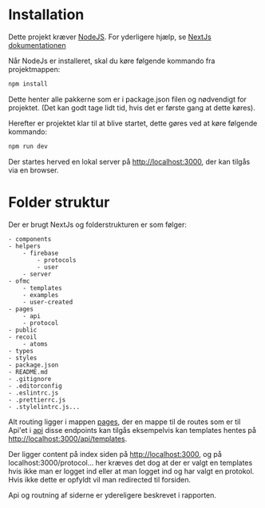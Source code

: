 # Installation 

Dette projekt kræver [NodeJS](https://nodejs.org/en/). For yderligere hjælp, se [NextJs dokumentationen](https://nextjs.org/docs)

Når NodeJs er installeret, skal du køre følgende kommando fra projektmappen:
```bash
npm install
```
Dette henter alle pakkerne som er i package.json filen og nødvendigt for projektet. (Det kan godt tage lidt tid, hvis det er første gang at dette køres).

Herefter er projektet klar til at blive startet, dette gøres ved at køre følgende kommando:
```bash
npm run dev
```
Der startes herved en lokal server på [http://localhost:3000](http://localhost:3000), der kan tilgås via en browser.

# Folder struktur 
Der er brugt NextJs og folderstrukturen er som følger:

    - components
    - helpers
        - firebase
            - protocols
            - user
        - server
    - ofmc
        - templates
        - examples
        - user-created
    - pages
        - api
        - protocol
    - public
    - recoil
        - atoms
    - types
    - styles
    - package.json
    - README.md
    - .gitignore
    - .editorconfig
    - .eslintrc.js
    - .prettierrc.js
    - .stylelintrc.js...

Alt routing ligger i mappen [pages](./pages), der en mappe til de routes som er til Api'et i [api](./api) disse endpoints kan tilgås eksempelvis kan templates hentes på [http://localhost:3000/api/templates](http://localhost:3000/api/tempaltes). 

Der ligger content på index siden på [http://localhost:3000](http://localhost:3000/), og på localhost:3000/protocol... her kræves det dog at der er valgt en templates hvis ikke man er logget ind eller at man logget ind og har valgt en protokol. 
Hvis ikke dette er opfyldt vil man redirected til forsiden.

Api og routning af siderne er ydereligere beskrevet i rapporten. 

